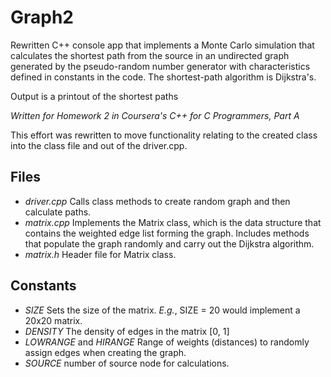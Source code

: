 # Graph2

Rewritten C++ console app that implements a Monte Carlo simulation that calculates the shortest path from the source in an undirected graph generated by the pseudo-random number generator with characteristics defined in constants in the code. The shortest-path algorithm is Dijkstra's.

Output is a printout of the shortest paths

*Written for Homework 2 in Coursera's C++ for C Programmers, Part A*

This effort was rewritten to move functionality relating to the created class into the class file and out of the driver.cpp.

## Files

- *driver.cpp* Calls class methods to create random graph and then calculate paths.
- *matrix.cpp* Implements the Matrix class, which is the data structure that contains the weighted edge list forming the graph. Includes methods that populate the graph randomly and carry out the Dijkstra algorithm.
- *matrix.h* Header file for Matrix class.

## Constants

- *SIZE* Sets the size of the matrix. *E.g.*, SIZE = 20 would implement a 20x20 matrix.
- *DENSITY* The density of edges in the matrix [0, 1]
- *LOWRANGE* and *HIRANGE* Range of weights (distances) to randomly assign edges when creating the graph.
- *SOURCE* number of source node for calculations.
